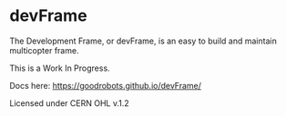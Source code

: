 # devFrame
The Development Frame, or devFrame, is an easy to build and maintain multicopter frame. 

This is a Work In Progress.

Docs here:  https://goodrobots.github.io/devFrame/

Licensed under CERN OHL v.1.2
